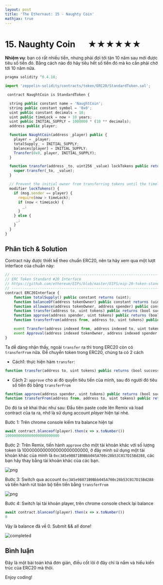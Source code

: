 ```yaml
---
layout: post
title: 'The Ethernaut: 15 - Naughty Coin'
mathjax: true
---
```


# 15. Naughty Coin 　 ★★★★★★

**Nhiệm vụ**: bạn có rất nhiều tiền, nhưng phải đợi tới tận 10 năm sau mới được tiêu số tiền đó. Bằng cách nào đó hãy tiêu hết số tiền đó mà ko cần phải chờ tới 10 năm nữa.

```js
pragma solidity ^0.4.18;

import 'zeppelin-solidity/contracts/token/ERC20/StandardToken.sol';

 contract NaughtCoin is StandardToken {

  string public constant name = 'NaughtCoin';
  string public constant symbol = '0x0';
  uint public constant decimals = 18;
  uint public timeLock = now + 10 years;
  uint public INITIAL_SUPPLY = 1000000 * (10 ** decimals);
  address public player;

  function NaughtCoin(address _player) public {
    player = _player;
    totalSupply_ = INITIAL_SUPPLY;
    balances[player] = INITIAL_SUPPLY;
    Transfer(0x0, player, INITIAL_SUPPLY);
  }

  function transfer(address _to, uint256 _value) lockTokens public returns(bool) {
    super.transfer(_to, _value);
  }

  // Prevent the initial owner from transferring tokens until the timelock has passed
  modifier lockTokens() {
    if (msg.sender == player) {
      require(now > timeLock);
      if (now < timeLock) {
        _;
      }
    } else {
     _;
    }
  }
}
```

## Phân tích & Solution

Contract này được thiết kế theo chuẩn ERC20, nên ta hãy xem qua một lượt interface của chuẩn này:

```js
// ----------------------------------------------------------------------------
// ERC Token Standard #20 Interface
// https://github.com/ethereum/EIPs/blob/master/EIPS/eip-20-token-standard.md
// ----------------------------------------------------------------------------
contract ERC20Interface {
    function totalSupply() public constant returns (uint);
    function balanceOf(address tokenOwner) public constant returns (uint balance);
    function allowance(address tokenOwner, address spender) public constant returns (uint remaining);
    function transfer(address to, uint tokens) public returns (bool success);
    function approve(address spender, uint tokens) public returns (bool success);
    function transferFrom(address from, address to, uint tokens) public returns (bool success);

    event Transfer(address indexed from, address indexed to, uint tokens);
    event Approval(address indexed tokenOwner, address indexed spender, uint tokens);
}
```

Ta dễ dàng nhận thấy, ngoài `transfer` ra thì trong ERC20 còn có `transferFrom` nữa. Để chuyển token trong ERC20, chúng ta có 2 cách

- Cách1: thực hiện hàm `transfer`:

```js
function transfer(address to, uint tokens) public returns (bool success);
```

- Cách 2: `approve` cho ai đó quyền tiêu tiền của mình, sau đó người đó tiêu số tiền đó bằng `transferFrom`

```js
function approve(address spender, uint tokens) public returns (bool success);
function transferFrom(address from, address to, uint tokens) public returns (bool success);
```

Do đó ta sẽ khai thác như sau: Đầu tiên paste code lên Remix và load contract của ta ra, nhớ là sử dụng account _player_ hiện tại nhé.

Bước 1: Trên chrome console kiểm tra balance hiện tại

```js
await contract.blanceof(player).then(x => x.toNumber())
1000000000000000000000000
```

Bước 2: Trên Remix, tiến hành `approve` cho một tài khoản khác với số lượng token là 1000000000000000000000000, ở đây mình sử dụng một tài khoản khác của mình là `0xc3A5e98871B9Bbb045A700c28b53C017D15Bd288`, các bạn hãy thay bằng tài khoản khác của các bạn.

![png]({{site.url}}/assets/images/naughty-coin-approve.png)

Bước 3: Switch qua account `0xc3A5e98871B9Bbb045A700c28b53C017D15Bd288` và tiến hành rút toàn bộ tiền tiền bằng `transferFrom`

![png]({{site.url}}/assets/images/naughty-coin-transferfrom.png)

Bước 4: Switch lại tài khoản player, trên chrome console check lại balance

```js
await contract.blanceof(player).then(x => x.toNumber())
0
```

Vậy là balance đã về 0. Submit && all done!

![completed]({{site.url}}/assets/images/ethernaut-completed.png)

## Bình luận

Đây là một bài toán khá đơn giản, điều cốt lõi ở đây chỉ là nắm và hiểu kiến trúc của ERC20 mà thôi.

Enjoy coding!
